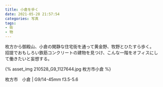 ```yaml
---
title: 小倉を歩く
date: 2021-05-28 21:57:54
categories: 写真
tags: 
- 街
- 物
---
```


枚方から御殿山、小倉の閑静な住宅街を通って黄金野、牧野とひたすら歩く。
招提でおもしろい鉄筋コンクリートの建物を見つけ、こんな一階をオフィスにして働きたいと妄想する。

{% asset_img 210528_G9_1127644.jpg 枚方市小倉 %}

枚方市　小倉 | G9/14-45mm f3.5-5.6
